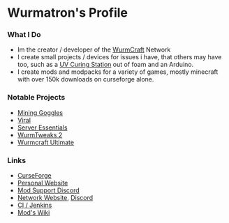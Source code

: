 # Wurmatron's Profile

### What I Do
 - Im the creator / developer of the [WurmCraft](https://github.com/Wurmcraft) Network
 - I create small projects / devices for issues i have, that others may have too, such as a [UV Curing Station](https://github.com/Wurmatron/UV-Curing-Station) out of foam and an Arduino.
 -  I create mods and modpacks for a variety of games, mostly minecraft with over 150k downloads on curseforge alone.
 
 ### Notable Projects
 - [Mining Goggles](https://github.com/Wurmatron/Mining-Goggles)
 - [Viral](https://github.com/Wurmatron/Viral)
 - [Server Essentials](https://github.com/Wurmcraft/Server-Essentials)
 - [WurmTweaks 2](https://github.com/Wurmcraft/WurmTweaks2)
 - [Wurmcraft Ultimate](https://forum.feed-the-beast.com/threads/unsupported-1-7-10-wurmcraft-tfc-tech-reborn-wurmtweaks.111088/)
 
 ### Links
 - [CurseForge](https://www.curseforge.com/members/wurmatron/projects)
 - [Personal Website](https://wurmatron.io/)
 - [Mod Support Discord](https://discord.gg/n6RFDUc)
 - [Network Website](https://www.wurmcraft.com/),   [Discord](http://invite.gg/wurmcraft)
 - [CI / Jenkins](https://ci.wurmatron.io/)
 - [Mod's Wiki](https://wiki.wurmatron.io/)
 
